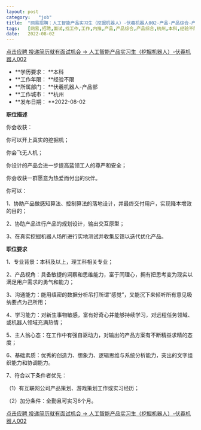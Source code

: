 ```yaml
---
layout:	post
category:	"job"
title:	"网易招聘：人工智能产品实习生（挖掘机器人）-伏羲机器人002-产品-产品综合-产品综合-杭州本科经验不限"
tags:	[网易,招聘,面试,找工作,工作,内推,产品,产品综合,产品综合,杭州,本科,经验不限]
date:	2022-08-02
---
```


[点击应聘 投递简历就有面试机会 ->  人工智能产品实习生（挖掘机器人）-伏羲机器人002](http://mobile.bole.netease.com/bole/boleDetail?id=42007&employeeId=346f03c3cda5f04c&key=all)



- **学历要求： **本科
- **工作年限： **经验不限
- **所属部门： **伏羲机器人-产品部
- **工作城市： **杭州
- **发布日期： **2022-08-02



**职位描述**

你会收获：

你可以开上真实的挖掘机；

你会飞无人机；

你设计的产品会进一步提高蓝领工人的尊严和安全；

你会收获一群愿意为热爱而付出的伙伴。



你可以：

1、协助产品做感知算法、控制算法的落地设计，并最终交付用户，实现降本增效的目的；

2、协助产品进行产品的规划设计，输出交互原型；

3、在真实挖掘机器人场所进行实地测试并收集反馈以迭代优化产品。







**职位要求**

1、专业背景：本科及以上，理工科相关专业；

2、产品视角：具备敏捷的洞察和思维能力，富于同理心，拥有把思考变为现实以满足用户需求的勇气和能力；

3、沟通能力：能用缜密的数据分析吊打所谓“感觉”，又能沉下来倾听所有意见吸纳要点为己所用；

4、学习能力：对新生事物敏感，富有好奇心并能够持续学习，对远程任务领域、或机器人领域充满热情；

5、主人翁心态：在工作中有强自驱动力，对输出的产品方案有不断精益求精的态度；

6、基础素质：优秀的创造力、想象力、逻辑思维与系统分析能力，突出的文字组织能力和协调能力。

7、符合以下条件者优先：

（1）有互联网公司产品策划、游戏策划工作或实习经历；

（2）加分条件：全勤且可实习6个月。



[点击应聘 投递简历就有面试机会 ->  人工智能产品实习生（挖掘机器人）-伏羲机器人002](http://mobile.bole.netease.com/bole/boleDetail?id=42007&employeeId=346f03c3cda5f04c&key=all)